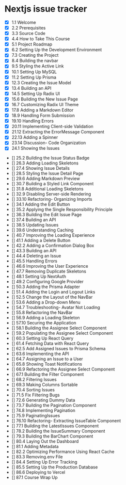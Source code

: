 # Nextjs issue tracker

- [x] 1.1 Welcome
- [x] 2.2 Prerequisites
- [x] 3.3 Source Code
- [x] 4.4 How to Take This Course
- [x] 5.1 Project Roadmap
- [x] 6.2 Setting Up the Development Environment
- [x] 7.3 Creating the Project
- [x] 8.4 Building the navbar
- [x] 9.5 Styling the Active Link
- [x] 10.1 Setting Up MySQL
- [x] 11.2 Setting Up Prisma
- [x] 12.3 Creating the Issue Model
- [x] 13.4 Building an API
- [x] 14.5 Setting Up Radix UI
- [x] 15.6 Building the New Issue Page
- [x] 16.7 Customizing Radix UI Theme
- [x] 17.8 Adding a Markdown Editor
- [x] 18.9 Handling Form Submission
- [x] 19.10 Handling Errors
- [x] 20.11 Implementing Client-side Validation
- [x] 21.12 Extracting the ErrorMessage Component
- [x] 22.13 Adding a Spinner
- [x] 23.14 Discussion- Code Organization
- [x] 24.1 Showing the Issues
- [] 25.2 Building the Issue Status Badge
- [] 26.3 Adding Loading Skeletons
- [] 27.4 Showing Issue Details
- [] 28.5 Styling the Issue Detail Page
- [] 29.6 Adding Markdown Preview
- [] 30.7 Building a Styled Link Component
- [] 31.8 Additional Loading Skeletons
- [] 32.9 Disabling Server-side Rendering
- [] 33.10 Refactoring- Organizing Imports
- [] 34.1 Adding the Edit Button
- [] 35.2 Applying the Single Responsibility Principle
- [] 36.3 Building the Edit Issue Page
- [] 37.4 Building an API
- [] 38.5 Updating Issues
- [] 39.6 Understanding Caching
- [] 40.7 Improving the Loading Experience
- [] 41.1 Adding a Delete Button
- [] 42.2 Adding a Confirmation Dialog Box
- [] 43.3 Building an API
- [] 44.4 Deleting an Issue
- [] 45.5 Handling Errors
- [] 46.6 Improving the User Experience
- [] 47.7 Removing Duplicate Skeletons
- [] 48.1 Setting Up NextAuth
- [] 49.2 Configuring Google Provider
- [] 50.3 Adding the Prisma Adapter
- [] 51.4 Adding the Login and Logout Links
- [] 52.5 Change the Layout of the NavBar
- [] 53.6 Adding a Drop-down Menu
- [] 54.7 Troubleshooting- Avatar Not Loading
- [] 55.8 Refactoring the NavBar
- [] 56.9 Adding a Loading Skeleton
- [] 57.10 Securing the Application
- [] 58.1 Building the Assignee Select Component
- [] 59.2 Populating the Assignee Select Component
- [] 60.3 Setting Up React Query
- [] 61.4 Fetching Data with React Query
- [] 62.5 Add Assigned Issues to Prisma Schema
- [] 63.6 Implementing the API
- [] 64.7 Assigning an Issue to a User
- [] 65.8 Showing Toast Notifications
- [] 66.9 Refactoring the Assignee Select Component
- [] 67.1 Building the Filter Component
- [] 68.2 Filtering Issues
- [] 69.3 Making Columns Sortable
- [] 70.4 Sorting Issues
- [] 71.5 Fix Filtering Bugs
- [] 72.6 Generating Dummy Data
- [] 73.7 Building the Pagination Component
- [] 74.8 Implementing Pagination
- [] 75.9 PaginatingIssues
- [] 76.10 Refactoring- Extracting IssueTable Component
- [] 77.1 Building the LatestIssues Component
- [] 78.2 Building the IssueSummary Component
- [] 79.3 Building the BarChart Component
- [] 80.4 Laying Out the Dashboard
- [] 81.1 Adding Metadata
- [] 82.2 Optimizing Performance Using React Cache
- [] 83.3 Removing.env File
- [] 84.4 Setting Up Error Tracking
- [] 85.5 Setting Up the Production Database
- [] 86.6 Deploying to Vercel
- [] 87.1 Course Wrap Up
